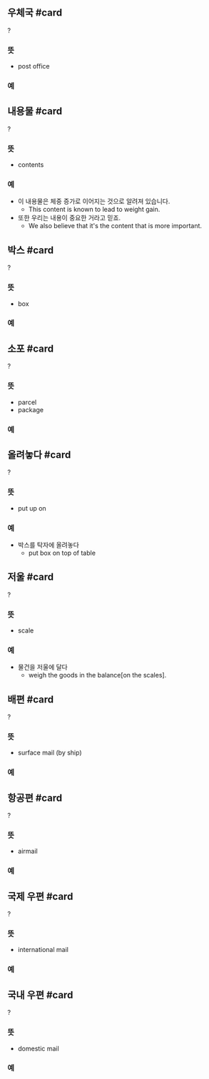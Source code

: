 ## 우체국 #card
?
### 뜻
- post office
### 예
<!--SR:!2024-08-12,14,290-->

## 내용물 #card
?
### 뜻
- contents
### 예
- 이 내용물은 체중 증가로 이어지는 것으로 알려져 있습니다.
	- This content is known to lead to weight gain.
- 또한 우리는 내용이 중요한 거라고 믿죠.
	- We also believe that it's the content that is more important.
<!--SR:!2024-08-13,14,290-->

## 박스 #card
?
### 뜻
- box
### 예
<!--SR:!2024-10-01,27,288-->

## 소포 #card
?
### 뜻
- parcel
- package
### 예
<!--SR:!2024-08-24,12,288-->


## 올려놓다 #card
?
### 뜻
- put up on
### 예
- 박스를 탁자에 올려놓다
	- put box on top of table
<!--SR:!2024-10-22,48,304-->

## 저울 #card
?
### 뜻
- scale
### 예
- 물건을 저울에 달다
	- weigh the goods in the balance[on the scales].

## 배편 #card
?
### 뜻
- surface mail (by ship)
### 예
<!--SR:!2024-09-05,2,264-->


## 항공편 #card
?
### 뜻
- airmail
### 예
<!--SR:!2024-10-09,58,310-->


## 국제 우편 #card
?
### 뜻
- international mail
### 예
<!--SR:!2024-10-12,39,290-->

## 국내 우편 #card
?
### 뜻
- domestic mail
### 예
<!--SR:!2024-08-28,16,307-->
